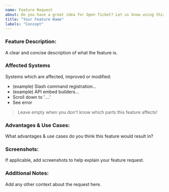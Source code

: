 ```yaml
---
name: Feature Request
about: Do you have a great idea for Open Ticket? Let us know using this issue!
title: "Your Feature Name"
labels: "Concept"
---
```


### Feature Description:
A clear and concise description of what the feature is.

### Affected Systems
Systems which are affected, improved or modified:
- (example) Slash command registration...
- (example) API embed builders...
- Scroll down to '....'
- See error

> Leave empty when you don't know which parts this feature affects!

### Advantages & Use Cases:
What advantages & use cases do you think this feature would result in?

### Screenshots:
If applicable, add screenshots to help explain your feature request.

### Additional Notes:
Add any other context about the request here.